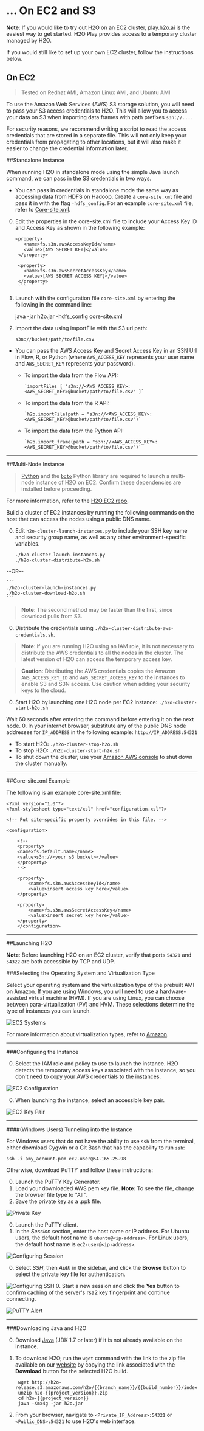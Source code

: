 # ... On EC2 and S3 

**Note**: If you would like to try out H2O on an EC2 cluster, <a href="http://play.h2o.ai/login" target="_blank">play.h2o.ai</a> is the easiest way to get started. H2O Play provides access to a temporary cluster managed by H2O. 

If you would still like to set up your own EC2 cluster, follow the instructions below. 

## On EC2

 >Tested on Redhat AMI, Amazon Linux AMI, and Ubuntu AMI

To use the Amazon Web Services (AWS) S3 storage solution, you will need to pass your S3 access credentials to H2O. This will allow you to access your data on S3 when importing data frames with path prefixes `s3n://...`.

For security reasons, we recommend writing a script to read the access credentials that are stored in a separate file. This will not only keep your credentials from propagating to other locations, but it will also make it easier to change the credential information later. 

##Standalone Instance

When running H2O in standalone mode using the simple Java launch command, we can pass in the S3 credentials in two ways. 

- You can pass in credentials in standalone mode the same way as accessing data from HDFS on Hadoop. Create a `core-site.xml` file and pass it in with the flag `-hdfs_config`. For an example `core-site.xml` file, refer to [Core-site.xml](#Example). 

 0. Edit the properties in the core-site.xml file to include your Access Key ID and Access Key as shown in the following example:
   
	   ```
	   <property>
	      <name>fs.s3n.awsAccessKeyId</name>
	      <value>[AWS SECRET KEY]</value>
	    </property>

	    <property>
	      <name>fs.s3n.awsSecretAccessKey</name>
	      <value>[AWS SECRET ACCESS KEY]</value>
	    </property>
	    ```
  0. Launch with the configuration file `core-site.xml` by entering the following in the command line:

		java -jar h2o.jar -hdfs_config core-site.xml

  0. Import the data using importFile with the S3 url path:

     `s3n://bucket/path/to/file.csv`
 
  
- You can pass the AWS Access Key and Secret Access Key in an S3N Url in Flow, R, or Python (where `AWS_ACCESS_KEY` represents your user name and `AWS_SECRET_KEY` represents your password).
  
  - To import the data from the Flow API:

        `importFiles [ "s3n://<AWS_ACCESS_KEY>:<AWS_SECRET_KEY>@bucket/path/to/file.csv" ]`

  - To import the data from the R API:
  
        `h2o.importFile(path = "s3n://<AWS_ACCESS_KEY>:<AWS_SECRET_KEY>@bucket/path/to/file.csv")`

  - To import the data from the Python API:
  
        `h2o.import_frame(path = "s3n://<AWS_ACCESS_KEY>:<AWS_SECRET_KEY>@bucket/path/to/file.csv")`
  
---
<a name="Multi"></a>
##Multi-Node Instance

>[Python](http://www.amazon.com/Python-and-AWS-Cookbook-ebook/dp/B005ZTO0UW/ref=sr_1_1?ie=UTF8&qid=1379879111&sr=8-1&keywords=python+aws) and the [`boto`](http://boto.readthedocs.org/en/latest/) Python library are required to launch a multi-node instance of H2O on EC2. Confirm these dependencies are installed before proceeding. 

For more information, refer to the [H2O EC2 repo](https://github.com/h2oai/h2o-3/tree/master/ec2). 

Build a cluster of EC2 instances by running the following commands on the host that can access the nodes using a public DNS name. 

0. Edit `h2o-cluster-launch-instances.py` to include your SSH key name and security group name, as well as any other environment-specific variables. 

	```
 	./h2o-cluster-launch-instances.py
 	./h2o-cluster-distribute-h2o.sh  
 
	``` 
 
 --OR--
   
 	```
 	./h2o-cluster-launch-instances.py
 	./h2o-cluster-download-h2o.sh
	```
  >**Note**: The second method may be faster than the first, since download pulls from S3. 


0. Distribute the credentials using `./h2o-cluster-distribute-aws-credentials.sh`. 
  >**Note**: If you are running H2O using an IAM role, it is not necessary to distribute the AWS credentials to all the nodes in the cluster. The latest version of H2O can access the temporary access key. 

  >**Caution**: Distributing the AWS credentials copies the Amazon `AWS_ACCESS_KEY_ID` and `AWS_SECRET_ACCESS_KEY` to the instances to enable S3 and S3N access. Use caution when adding your security keys to the cloud. 

0. Start H2O by launching one H2O node per EC2 instance: 
  `./h2o-cluster-start-h2o.sh`
  
  Wait 60 seconds after entering the command before entering it on the next node. 
0. In your internet browser, substitute any of the public DNS node addresses for `IP_ADDRESS` in the following example:
  `http://IP_ADDRESS:54321`

- To start H2O: `./h2o-cluster-stop-h2o.sh`
- To stop H2O: `./h2o-cluster-start-h2o.sh`
- To shut down the cluster, use your [Amazon AWS console](http://docs.aws.amazon.com/ElasticMapReduce/latest/DeveloperGuide/UsingEMR_TerminateJobFlow.html) to shut down the cluster manually. 



---


<a name="Example"></a>
##Core-site.xml Example

The following is an example core-site.xml file: 


    <?xml version="1.0"?>
    <?xml-stylesheet type="text/xsl" href="configuration.xsl"?>

    <!-- Put site-specific property overrides in this file. -->

    <configuration>
    
        <!--
        <property>
        <name>fs.default.name</name>
        <value>s3n://<your s3 bucket></value>
        </property>
        -->
    
        <property>
            <name>fs.s3n.awsAccessKeyId</name>
            <value>insert access key here</value>
        </property>
    
        <property>
            <name>fs.s3n.awsSecretAccessKey</name>
            <value>insert secret key here</value>
        </property>
        </configuration> 
    
---

##Launching H2O

**Note**: Before launching H2O on an EC2 cluster, verify that ports `54321` and `54322` are both accessible by TCP and UDP. 

###Selecting the Operating System and Virtualization Type

Select your operating system and the virtualization type of the prebuilt AMI on Amazon. If you are using Windows, you will need to use a hardware-assisted virtual machine (HVM). If you are using Linux, you can choose between para-virtualization (PV) and HVM. These selections determine the type of instances you can launch. 

  ![EC2 Systems](images/ec2_system.png)

For more information about virtualization types, refer to [Amazon](http://docs.aws.amazon.com/AWSEC2/latest/UserGuide/virtualization_types.html).

--- 

###Configuring the Instance

0. Select the IAM role and policy to use to launch the instance. H2O detects the temporary access keys associated with the instance, so you don't need to copy your AWS credentials to the instances. 

  ![EC2 Configuration](images/ec2_config.png)

0. When launching the instance, select an accessible key pair. 

  ![EC2 Key Pair](images/ec2_key_pair.png)

---

####(Windows Users) Tunneling into the Instance

For Windows users that do not have the ability to use `ssh` from the terminal, either download Cygwin or a Git Bash that has the capability to run `ssh`:

`ssh -i amy_account.pem ec2-user@54.165.25.98`

Otherwise, download PuTTY and follow these instructions:

0. Launch the PuTTY Key Generator. 
0. Load your downloaded AWS pem key file. 
   **Note:** To see the file, change the browser file type to "All". 
0. Save the private key as a .ppk file. 

  ![Private Key](images/ec2_putty_key.png)

0. Launch the PuTTY client. 
0. In the *Session* section, enter the host name or IP address. For Ubuntu users, the default host name is `ubuntu@<ip-address>`. For Linux users, the default host name is `ec2-user@<ip-address>`.  

  ![Configuring Session](images/ec2_putty_connect_1.png)

0. Select *SSH*, then *Auth* in the sidebar, and click the **Browse** button to select the private key file for authentication. 

  ![Configuring SSH](images/ec2_putty_connect_2.png)
0. Start a new session and click the **Yes** button to confirm caching of the server's rsa2 key fingerprint and continue connecting. 

  ![PuTTY Alert](images/ec2_putty_alert.png)

---

###Downloading Java and H2O


0. Download [Java](http://www.oracle.com/technetwork/java/javase/downloads/jdk7-downloads-1880260.html
) (JDK 1.7 or later) if it is not already available on the instance. 
0. To download H2O, run the `wget` command with the link to the zip file available on our [website](http://h2o.ai/download/) by copying the link associated with the **Download** button for the selected H2O build. 
	
		wget http://h2o-release.s3.amazonaws.com/h2o/{{branch_name}}/{{build_number}}/index.html
		unzip h2o-{{project_version}}.zip
		cd h2o-{{project_version}}
		java -Xmx4g -jar h2o.jar

0. From your browser, navigate to `<Private_IP_Address>:54321` or `<Public_DNS>:54321` to use H2O's web interface. 


